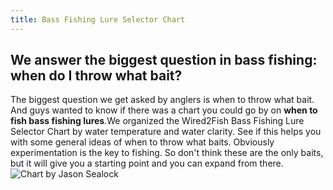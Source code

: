 ```yaml
---
title: Bass Fishing Lure Selector Chart
---
```

## We answer the biggest question in bass fishing: when do I throw what bait?

The biggest question we get asked by anglers is when to throw what bait. And guys wanted to know if there was a chart you could go by on **when to fish bass fishing lures**.We organized the Wired2Fish Bass Fishing Lure Selector Chart by water temperature and water clarity. See if this helps you with some general ideas of when to throw what baits. Obviously experimentation is the key to fishing. So don't think these are the only baits, but it will give you a starting point and you can expand from there. 
![Chart by Jason Sealock](https://raw.githubusercontent.com/tinkernerd/TinkerDocs/main/attachments/cheatsheets/fish_cheat.png)

